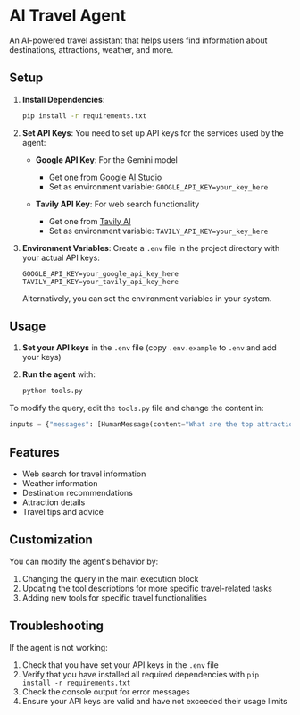 # AI Travel Agent

An AI-powered travel assistant that helps users find information about destinations, attractions, weather, and more.

## Setup

1. **Install Dependencies**:
   ```bash
   pip install -r requirements.txt
   ```

2. **Set API Keys**:
   You need to set up API keys for the services used by the agent:
   
   - **Google API Key**: For the Gemini model
     - Get one from [Google AI Studio](https://aistudio.google.com/)
     - Set as environment variable: `GOOGLE_API_KEY=your_key_here`
   
   - **Tavily API Key**: For web search functionality
     - Get one from [Tavily AI](https://tavily.com/)
     - Set as environment variable: `TAVILY_API_KEY=your_key_here`

3. **Environment Variables**:
   Create a `.env` file in the project directory with your actual API keys:
   ```env
   GOOGLE_API_KEY=your_google_api_key_here
   TAVILY_API_KEY=your_tavily_api_key_here
   ```
   
   Alternatively, you can set the environment variables in your system.

## Usage

1. **Set your API keys** in the `.env` file (copy `.env.example` to `.env` and add your keys)

2. **Run the agent** with:
   ```bash
   python tools.py
   ```

To modify the query, edit the `tools.py` file and change the content in:
```python
inputs = {"messages": [HumanMessage(content="What are the top attractions in Paris?")]}
```

## Features

- Web search for travel information
- Weather information
- Destination recommendations
- Attraction details
- Travel tips and advice

## Customization

You can modify the agent's behavior by:
1. Changing the query in the main execution block
2. Updating the tool descriptions for more specific travel-related tasks
3. Adding new tools for specific travel functionalities

## Troubleshooting

If the agent is not working:
1. Check that you have set your API keys in the `.env` file
2. Verify that you have installed all required dependencies with `pip install -r requirements.txt`
3. Check the console output for error messages
4. Ensure your API keys are valid and have not exceeded their usage limits